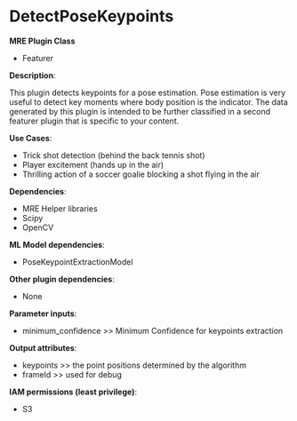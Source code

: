 # DetectPoseKeypoints #

**MRE Plugin Class**
- Featurer

**Description**:

This plugin detects keypoints for a pose estimation. Pose estimation is very useful to detect key moments where body position is the indicator. The data generated by this plugin is intended to be further classified in a second featurer plugin that is specific to your content.

**Use Cases**:
- Trick shot detection (behind the back tennis shot)
- Player excitement (hands up in the air)
- Thrilling action of a soccer goalie blocking a shot flying in the air

**Dependencies**:
- MRE Helper libraries
- Scipy
- OpenCV

**ML Model dependencies**:
- PoseKeypointExtractionModel

**Other plugin dependencies**:
- None

**Parameter inputs**:
- minimum_confidence >> Minimum Confidence for keypoints extraction


**Output attributes**:
- keypoints >> the point positions determined by the algorithm
- frameId >> used for debug

**IAM permissions (least privilege)**:
- S3

